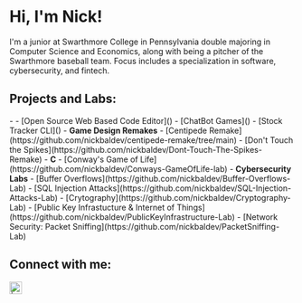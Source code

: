 <h1>Hi, I'm Nick! </h1>
I'm a junior at Swarthmore College in Pennsylvania double majoring in Computer Science and Economics, along with being a pitcher of the Swarthmore baseball team. Focus includes a specialization in software, cybersecurity, and fintech. 


<h2> Projects and Labs:</h2>
- <b></b>
  - [Open Source Web Based Code Editor]()
  - [ChatBot Games]()
  - [Stock Tracker CLI]()
- <b>Game Design Remakes</b>
  - [Centipede Remake](https://github.com/nickbaldev/centipede-remake/tree/main)
  - [Don't Touch the Spikes](https://github.com/nickbaldev/Dont-Touch-The-Spikes-Remake)
- <b>C</b>
  - [Conway's Game of Life](https://github.com/nickbaldev/Conways-GameOfLife-lab)
- <b>Cybersecurity Labs</b>
  - [Buffer Overflows](https://github.com/nickbaldev/Buffer-Overflows-Lab)
  - [SQL Injection Attacks](https://github.com/nickbaldev/SQL-Injection-Attacks-Lab)
  - [Crytography](https://github.com/nickbaldev/Cryptography-Lab)
  - [Public Key Infrastucture & Internet of Things](https://github.com/nickbaldev/PublicKeyInfrastructure-Lab)
  - [Network Security: Packet Sniffing](https://github.com/nickbaldev/PacketSniffing-Lab)



<h2> Connect with me:</h2>

[<img align="left" alt=" | LinkedIn" width="22px" src="https://cdn.jsdelivr.net/npm/simple-icons@v3/icons/linkedin.svg" />][linkedin]

[linkedin]: https://linkedin.com/in/
